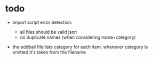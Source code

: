 # todo
* import script error detection:
  * all files should be valid json
  * no duplicate names (when considering name+category)

* the oddball file lists category for each item. whenever category is omitted it's taken from the filename